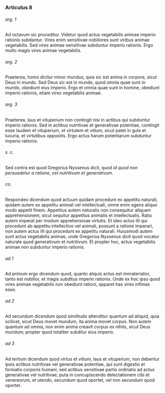 ### Articulus 8

###### arg. 1
Ad octavum sic proceditur. Videtur quod actus vegetabilis animae imperio rationis subdantur. Vires enim sensitivae nobiliores sunt viribus animae vegetabilis. Sed vires animae sensitivae subduntur imperio rationis. Ergo multo magis vires animae vegetabilis.

###### arg. 2
Praeterea, homo dicitur minor mundus, quia sic est anima in corpore, sicut Deus in mundo. Sed Deus sic est in mundo, quod omnia quae sunt in mundo, obediunt eius imperio. Ergo et omnia quae sunt in homine, obediunt imperio rationis, etiam vires vegetabilis animae.

###### arg. 3
Praeterea, laus et vituperium non contingit nisi in actibus qui subduntur imperio rationis. Sed in actibus nutritivae et generativae potentiae, contingit esse laudem et vituperium, et virtutem et vitium, sicut patet in gula et luxuria, et virtutibus oppositis. Ergo actus harum potentiarum subduntur imperio rationis.

###### s. c.
Sed contra est quod Gregorius Nyssenus dicit, quod *id quod non persuadetur a ratione, est nutritivum et generativum*.

###### co.
Respondeo dicendum quod actuum quidam procedunt ex appetitu naturali, quidam autem ex appetitu animali vel intellectuali, omne enim agens aliquo modo appetit finem. Appetitus autem naturalis non consequitur aliquam apprehensionem, sicut sequitur appetitus animalis et intellectualis. Ratio autem imperat per modum apprehensivae virtutis. Et ideo actus illi qui procedunt ab appetitu intellectivo vel animali, possunt a ratione imperari, non autem actus illi qui procedunt ex appetitu naturali. Huiusmodi autem sunt actus vegetabilis animae, unde Gregorius Nyssenus dicit quod vocatur naturale quod generativum et nutritivum. Et propter hoc, actus vegetabilis animae non subduntur imperio rationis.

###### ad 1
Ad primum ergo dicendum quod, quanto aliquis actus est immaterialior, tanto est nobilior, et magis subditus imperio rationis. Unde ex hoc ipso quod vires animae vegetabilis non obediunt rationi, apparet has vires infimas esse.

###### ad 2
Ad secundum dicendum quod similitudo attenditur quantum ad aliquid, quia scilicet, sicut Deus movet mundum, ita anima movet corpus. Non autem quantum ad omnia, non enim anima creavit corpus ex nihilo, sicut Deus mundum; propter quod totaliter subditur eius imperio.

###### ad 3
Ad tertium dicendum quod virtus et vitium, laus et vituperium, non debentur ipsis actibus nutritivae vel generativae potentiae, qui sunt digestio et formatio corporis humani; sed actibus sensitivae partis ordinatis ad actus generativae vel nutritivae; puta in concupiscendo delectationem cibi et venereorum, et utendo, secundum quod oportet, vel non secundum quod oportet.


